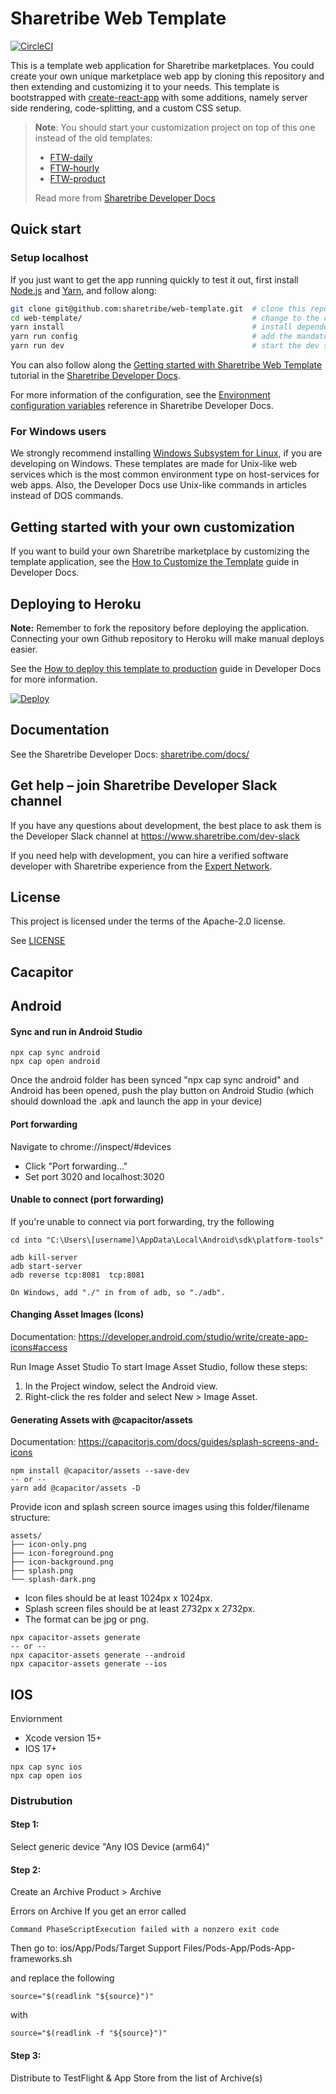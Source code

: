 # Sharetribe Web Template

[![CircleCI](https://circleci.com/gh/sharetribe/web-template.svg?style=svg)](https://circleci.com/gh/sharetribe/web-template)

This is a template web application for Sharetribe marketplaces. You could create your own unique
marketplace web app by cloning this repository and then extending and customizing it to your needs.
This template is bootstrapped with
[create-react-app](https://github.com/facebookincubator/create-react-app) with some additions,
namely server side rendering, code-splitting, and a custom CSS setup.

> **Note**: You should start your customization project on top of this one instead of the old
> templates:
>
> - [FTW-daily](https://github.com/sharetribe/ftw-daily)
> - [FTW-hourly](https://github.com/sharetribe/ftw-hourly)
> - [FTW-product](https://github.com/sharetribe/ftw-hourly)
>
> Read more from
> [Sharetribe Developer Docs](https://www.sharetribe.com/docs/template/sharetribe-web-template/)

## Quick start

### Setup localhost

If you just want to get the app running quickly to test it out, first install
[Node.js](https://nodejs.org/) and [Yarn](https://yarnpkg.com/), and follow along:

```sh
git clone git@github.com:sharetribe/web-template.git  # clone this repository
cd web-template/                                      # change to the cloned directory
yarn install                                          # install dependencies
yarn run config                                       # add the mandatory env vars to your local config
yarn run dev                                          # start the dev server, this will open a browser in localhost:3000
```

You can also follow along the
[Getting started with Sharetribe Web Template](https://www.sharetribe.com/docs/introduction/getting-started-with-web-template/)
tutorial in the [Sharetribe Developer Docs](https://www.sharetribe.com/docs/).

For more information of the configuration, see the
[Environment configuration variables](https://www.sharetribe.com/docs/template/template-env/)
reference in Sharetribe Developer Docs.

### For Windows users

We strongly recommend installing
[Windows Subsystem for Linux](https://docs.microsoft.com/en-us/windows/wsl/about), if you are
developing on Windows. These templates are made for Unix-like web services which is the most common
environment type on host-services for web apps. Also, the Developer Docs use Unix-like commands in
articles instead of DOS commands.

## Getting started with your own customization

If you want to build your own Sharetribe marketplace by customizing the template application, see
the
[How to Customize the Template](https://www.sharetribe.com/docs/template/how-to-customize-template/)
guide in Developer Docs.

## Deploying to Heroku

**Note:** Remember to fork the repository before deploying the application. Connecting your own
Github repository to Heroku will make manual deploys easier.

See the
[How to deploy this template to production](https://www.sharetribe.com/docs/template/how-to-deploy-template-to-production/)
guide in Developer Docs for more information.

[![Deploy](https://www.herokucdn.com/deploy/button.svg)](https://heroku.com/deploy)

## Documentation

See the Sharetribe Developer Docs: [sharetribe.com/docs/](https://www.sharetribe.com/docs/)

## Get help – join Sharetribe Developer Slack channel

If you have any questions about development, the best place to ask them is the Developer Slack
channel at https://www.sharetribe.com/dev-slack

If you need help with development, you can hire a verified software developer with Sharetribe
experience from the [Expert Network](https://www.sharetribe.com/experts/).

## License

This project is licensed under the terms of the Apache-2.0 license.

See [LICENSE](LICENSE)

## Cacapitor

## Android

#### Sync and run in Android Studio

```
npx cap sync android
npx cap open android
```

Once the android folder has been synced "npx cap sync android" and Android has been opened, push the
play button on Android Studio (which should download the .apk and launch the app in your device)

#### Port forwarding

Navigate to chrome://inspect/#devices

- Click "Port forwarding..."
- Set port 3020 and localhost:3020

#### Unable to connect (port forwarding)

If you're unable to connect via port forwarding, try the following

```
cd into "C:\Users\[username]\AppData\Local\Android\sdk\platform-tools"

adb kill-server
adb start-server
adb reverse tcp:8081  tcp:8081

On Windows, add "./" in from of adb, so "./adb".
```

#### Changing Asset Images (Icons)

Documentation: https://developer.android.com/studio/write/create-app-icons#access

Run Image Asset Studio To start Image Asset Studio, follow these steps:

1. In the Project window, select the Android view.
2. Right-click the res folder and select New > Image Asset.

#### Generating Assets with @capacitor/assets

Documentation: https://capacitorjs.com/docs/guides/splash-screens-and-icons

```
npm install @capacitor/assets --save-dev
-- or --
yarn add @capacitor/assets -D
```

Provide icon and splash screen source images using this folder/filename structure:

```
assets/
├── icon-only.png
├── icon-foreground.png
├── icon-background.png
├── splash.png
└── splash-dark.png
```

- Icon files should be at least 1024px x 1024px.
- Splash screen files should be at least 2732px x 2732px.
- The format can be jpg or png.

```
npx capacitor-assets generate
-- or --
npx capacitor-assets generate --android
npx capacitor-assets generate --ios
```

## IOS

Enviornment

- Xcode version 15+
- IOS 17+

```
npx cap sync ios
npx cap open ios
```

### Distrubution

#### Step 1:

Select generic device "Any IOS Device (arm64)"

#### Step 2:

Create an Archive Product > Archive

Errors on Archive If you get an error called

```
Command PhaseScriptExecution failed with a nonzero exit code
```

Then go to: ios/App/Pods/Target Support Files/Pods-App/Pods-App-frameworks.sh

and replace the following

```
source="$(readlink "${source}")"
```

with

```
source="$(readlink -f "${source}")"
```

#### Step 3:

Distribute to TestFlight & App Store from the list of Archive(s)
